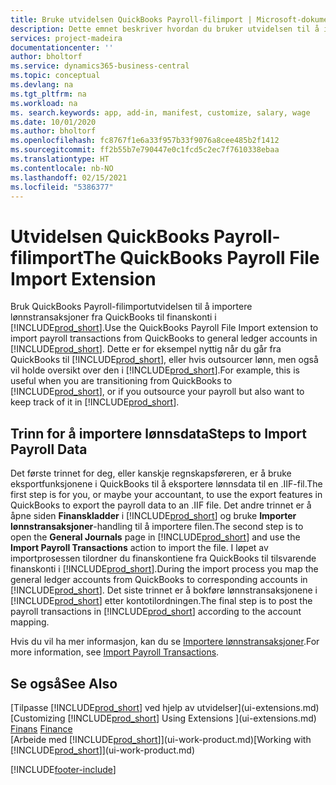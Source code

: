 ```yaml
---
title: Bruke utvidelsen QuickBooks Payroll-filimport | Microsoft-dokumentasjon
description: Dette emnet beskriver hvordan du bruker utvidelsen til å importere lønn og lønnstransaksjoner fra QuickBooks.
services: project-madeira
documentationcenter: ''
author: bholtorf
ms.service: dynamics365-business-central
ms.topic: conceptual
ms.devlang: na
ms.tgt_pltfrm: na
ms.workload: na
ms. search.keywords: app, add-in, manifest, customize, salary, wage
ms.date: 10/01/2020
ms.author: bholtorf
ms.openlocfilehash: fc8767f1e6a33f957b33f9076a8cee485b2f1412
ms.sourcegitcommit: ff2b55b7e790447e0c1fcd5c2ec7f7610338ebaa
ms.translationtype: HT
ms.contentlocale: nb-NO
ms.lasthandoff: 02/15/2021
ms.locfileid: "5386377"
---
```

# <a name="the-quickbooks-payroll-file-import-extension"></a><span data-ttu-id="f6ad7-103">Utvidelsen QuickBooks Payroll-filimport</span><span class="sxs-lookup"><span data-stu-id="f6ad7-103">The QuickBooks Payroll File Import Extension</span></span>
<span data-ttu-id="f6ad7-104">Bruk QuickBooks Payroll-filimportutvidelsen til å importere lønnstransaksjoner fra QuickBooks til finanskonti i [!INCLUDE[prod_short](includes/prod_short.md)].</span><span class="sxs-lookup"><span data-stu-id="f6ad7-104">Use the QuickBooks Payroll File Import extension to import payroll transactions from QuickBooks to general ledger accounts in [!INCLUDE[prod_short](includes/prod_short.md)].</span></span> <span data-ttu-id="f6ad7-105">Dette er for eksempel nyttig når du går fra QuickBooks til [!INCLUDE[prod_short](includes/prod_short.md)], eller hvis outsourcer lønn, men også vil holde oversikt over den i [!INCLUDE[prod_short](includes/prod_short.md)].</span><span class="sxs-lookup"><span data-stu-id="f6ad7-105">For example, this is useful when you are transitioning from QuickBooks to [!INCLUDE[prod_short](includes/prod_short.md)], or if you outsource your payroll but also want to keep track of it in [!INCLUDE[prod_short](includes/prod_short.md)].</span></span>

## <a name="steps-to-import-payroll-data"></a><span data-ttu-id="f6ad7-106">Trinn for å importere lønnsdata</span><span class="sxs-lookup"><span data-stu-id="f6ad7-106">Steps to Import Payroll Data</span></span>
<span data-ttu-id="f6ad7-107">Det første trinnet for deg, eller kanskje regnskapsføreren, er å bruke eksportfunksjonene i QuickBooks til å eksportere lønnsdata til en .IIF-fil.</span><span class="sxs-lookup"><span data-stu-id="f6ad7-107">The first step is for you, or maybe your accountant, to use the export features in QuickBooks to export the payroll data to an .IIF file.</span></span> <span data-ttu-id="f6ad7-108">Det andre trinnet er å åpne siden **Finanskladder** i [!INCLUDE[prod_short](includes/prod_short.md)] og bruke **Importer lønnstransaksjoner**-handling til å importere filen.</span><span class="sxs-lookup"><span data-stu-id="f6ad7-108">The second step is to open the **General Journals** page in [!INCLUDE[prod_short](includes/prod_short.md)] and use the **Import Payroll Transactions** action to import the file.</span></span> <span data-ttu-id="f6ad7-109">I løpet av importprosessen tilordner du finanskontiene fra QuickBooks til tilsvarende finanskonti i [!INCLUDE[prod_short](includes/prod_short.md)].</span><span class="sxs-lookup"><span data-stu-id="f6ad7-109">During the import process you map the general ledger accounts from QuickBooks to corresponding accounts in [!INCLUDE[prod_short](includes/prod_short.md)].</span></span> <span data-ttu-id="f6ad7-110">Det siste trinnet er å bokføre lønnstransaksjonene i [!INCLUDE[prod_short](includes/prod_short.md)] etter kontotilordningen.</span><span class="sxs-lookup"><span data-stu-id="f6ad7-110">The final step is to post the payroll transactions in [!INCLUDE[prod_short](includes/prod_short.md)] according to the account mapping.</span></span> 

<span data-ttu-id="f6ad7-111">Hvis du vil ha mer informasjon, kan du se [Importere lønnstransaksjoner](finance-how-import-payroll-transactions.md).</span><span class="sxs-lookup"><span data-stu-id="f6ad7-111">For more information, see [Import Payroll Transactions](finance-how-import-payroll-transactions.md).</span></span>

## <a name="see-also"></a><span data-ttu-id="f6ad7-112">Se også</span><span class="sxs-lookup"><span data-stu-id="f6ad7-112">See Also</span></span>
<span data-ttu-id="f6ad7-113">[Tilpasse [!INCLUDE[prod_short](includes/prod_short.md)] ved hjelp av utvidelser](ui-extensions.md)  </span><span class="sxs-lookup"><span data-stu-id="f6ad7-113">[Customizing [!INCLUDE[prod_short](includes/prod_short.md)] Using Extensions ](ui-extensions.md)  </span></span>  
<span data-ttu-id="f6ad7-114">[Finans](finance.md)  </span><span class="sxs-lookup"><span data-stu-id="f6ad7-114">[Finance](finance.md)  </span></span>  
<span data-ttu-id="f6ad7-115">[Arbeide med [!INCLUDE[prod_short](includes/prod_short.md)]](ui-work-product.md)</span><span class="sxs-lookup"><span data-stu-id="f6ad7-115">[Working with [!INCLUDE[prod_short](includes/prod_short.md)]](ui-work-product.md)</span></span>


[!INCLUDE[footer-include](includes/footer-banner.md)]